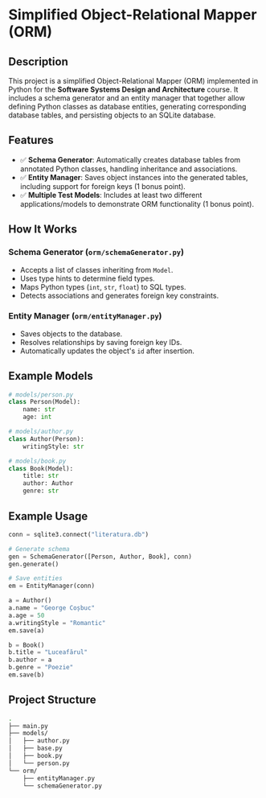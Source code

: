# Simplified Object-Relational Mapper (ORM)

## Description

This project is a simplified Object-Relational Mapper (ORM) implemented in Python for the **Software Systems Design and Architecture** course. It includes a schema generator and an entity manager that together allow defining Python classes as database entities, generating corresponding database tables, and persisting objects to an SQLite database.

## Features

- ✅ **Schema Generator**: Automatically creates database tables from annotated Python classes, handling inheritance and associations.
- ✅ **Entity Manager**: Saves object instances into the generated tables, including support for foreign keys (1 bonus point).
- ✅ **Multiple Test Models**: Includes at least two different applications/models to demonstrate ORM functionality (1 bonus point).

## How It Works

### Schema Generator (`orm/schemaGenerator.py`)
- Accepts a list of classes inheriting from `Model`.
- Uses type hints to determine field types.
- Maps Python types (`int`, `str`, `float`) to SQL types.
- Detects associations and generates foreign key constraints.

### Entity Manager (`orm/entityManager.py`)
- Saves objects to the database.
- Resolves relationships by saving foreign key IDs.
- Automatically updates the object's `id` after insertion.

## Example Models

```python
# models/person.py
class Person(Model):
    name: str
    age: int

# models/author.py
class Author(Person):
    writingStyle: str

# models/book.py
class Book(Model):
    title: str
    author: Author
    genre: str
```
## Example Usage
```python
conn = sqlite3.connect("literatura.db")

# Generate schema
gen = SchemaGenerator([Person, Author, Book], conn)
gen.generate()

# Save entities
em = EntityManager(conn)

a = Author()
a.name = "George Coșbuc"
a.age = 50
a.writingStyle = "Romantic"
em.save(a)

b = Book()
b.title = "Luceafărul"
b.author = a
b.genre = "Poezie"
em.save(b)
```
## Project Structure
```bash
.
├── main.py
├── models/
│   ├── author.py
│   ├── base.py
│   ├── book.py
│   └── person.py
└── orm/
    ├── entityManager.py
    └── schemaGenerator.py
